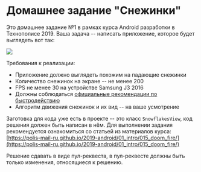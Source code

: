 # Домашнее задание "Снежинки"

Это домашнее задание №1 в рамках курса Android разработки в Технополисе 2019.
Ваша задача -- написать приложение, которое будет выглядеть вот так:

<img src="docs/snowflakes.gif"/>

Требования к реализации:
- Приложение должно выглядеть похожим на падающие снежинки
- Количество снежинок на экране -- не менее 200
- FPS не менее 30 на устройстве Samsung J3 2016
- Должны соблюдаться [официальные рекомендации по быстродействию](https://developer.android.com/training/articles/perf-tips)
- Алгоритм движения снежинок и их вид -- на ваше усмотрение

Заготовка для кода уже есть в проекте -- это класс `SnowflakesView`, код решения должен быть написан в нём. Для выполнении задания рекомендуется ознакомиться со статьей из материалов курса: [https://polis-mail-ru.github.io/2019-android/01_intro/015_doom_fire/](https://polis-mail-ru.github.io/2019-android/01_intro/015_doom_fire/)

Решение сдавать в виде пул-реквеста, в пул-реквесте должны быть только изменения, относящиеся к решению.
